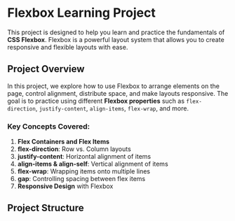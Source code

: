 # Flexbox Learning Project

This project is designed to help you learn and practice the fundamentals of **CSS Flexbox**. Flexbox is a powerful layout system that allows you to create responsive and flexible layouts with ease.

## Project Overview

In this project, we explore how to use Flexbox to arrange elements on the page, control alignment, distribute space, and make layouts responsive. The goal is to practice using different **Flexbox properties** such as `flex-direction`, `justify-content`, `align-items`, `flex-wrap`, and more.

### Key Concepts Covered:
1. **Flex Containers and Flex Items**
2. **flex-direction**: Row vs. Column layouts
3. **justify-content**: Horizontal alignment of items
4. **align-items & align-self**: Vertical alignment of items
5. **flex-wrap**: Wrapping items onto multiple lines
6. **gap**: Controlling spacing between flex items
7. **Responsive Design** with Flexbox

## Project Structure
